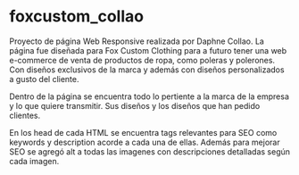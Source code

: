 # foxcustom_collao
Proyecto de página Web Responsive realizada por Daphne Collao. La página fue diseñada para Fox Custom Clothing para a futuro tener una web e-commerce de venta de productos de ropa, como poleras y polerones. Con diseños exclusivos de la marca y además con diseños personalizados a gusto del cliente.

Dentro de la página se encuentra todo lo pertiente a la marca de la empresa y lo que quiere transmitir. Sus diseños y los diseños que han pedido clientes.

En los head de cada HTML se encuentra tags relevantes para SEO como keywords y description acorde a cada una de ellas. Además para mejorar SEO se agregó alt a todas las imagenes con descripciones detalladas según cada imagen.